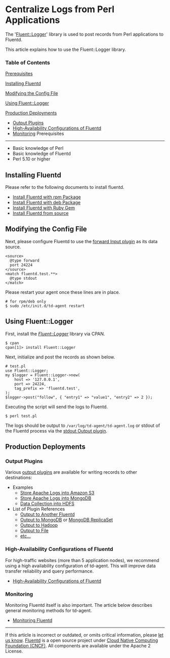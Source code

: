 Centralize Logs from Perl Applications
======================================

The '[Fluent::Logger](http://github.com/fluent/fluent-logger-perl)'
library is used to post records from Perl applications to Fluentd.

This article explains how to use the Fluent::Logger library.


### Table of Contents

[Prerequisites](#prerequisites)

[Installing Fluentd](#installing-fluentd)

[Modifying the Config File](#modifying-the-config-file)

[Using Fluent::Logger](#using-fluent::logger)

[Production Deployments](#production-deployments)

-   [Output Plugins](#output-plugins)
-   [High-Availability Configurations of
    Fluentd](#high-availability-configurations-of-fluentd)
-   [Monitoring](#monitoring)
Prerequisites
-------------

-   Basic knowledge of Perl
-   Basic knowledge of Fluentd
-   Perl 5.10 or higher

Installing Fluentd
------------------

Please refer to the following documents to install fluentd.

-   [Install Fluentd with rpm Package](install-by-rpm)
-   [Install Fluentd with deb Package](install-by-deb)
-   [Install Fluentd with Ruby Gem](install-by-gem)
-   [Install Fluentd from source](install-from-source)

Modifying the Config File
-------------------------

Next, please configure Fluentd to use the [forward Input
plugin](in_forward) as its data source.

``` {.CodeRay}
<source>
  @type forward
  port 24224
</source>
<match fluentd.test.**>
  @type stdout
</match>
```

Please restart your agent once these lines are in place.

``` {.CodeRay}
# for rpm/deb only
$ sudo /etc/init.d/td-agent restart
```

Using Fluent::Logger
--------------------

First, install the
*[Fluent::Logger](http://search.cpan.org/dist/Fluent-Logger/)* library
via CPAN.

``` {.CodeRay}
$ cpan
cpan[1]> install Fluent::Logger
```

Next, initialize and post the records as shown below.

``` {.CodeRay}
# test.pl
use Fluent::Logger;
my $logger = Fluent::Logger->new(
    host => '127.0.0.1',
    port => 24224,
    tag_prefix => 'fluentd.test',
);
$logger->post("follow", { "entry1" => "value1", "entry2" => 2 });
```

Executing the script will send the logs to Fluentd.

``` {.CodeRay}
$ perl test.pl
```

The logs should be output to `/var/log/td-agent/td-agent.log` or stdout
of the Fluentd process via the [stdout Output plugin](out_stdout).

Production Deployments
----------------------

### Output Plugins

Various [output plugins](output-plugin-overview) are available for
writing records to other destinations:

-   Examples
    -   [Store Apache Logs into Amazon S3](apache-to-s3)
    -   [Store Apache Logs into MongoDB](apache-to-mongodb)
    -   [Data Collection into HDFS](http-to-hdfs)
-   List of Plugin References
    -   [Output to Another Fluentd](out_forward)
    -   [Output to MongoDB](out_mongo) or [MongoDB
        ReplicaSet](out_mongo_replset)
    -   [Output to Hadoop](out_webhdfs)
    -   [Output to File](out_file)
    -   [etc...](http://fluentd.org/plugin/)

### High-Availability Configurations of Fluentd

For high-traffic websites (more than 5 application nodes), we recommend
using a high availability configuration of td-agent. This will improve
data transfer reliability and query performance.

-   [High-Availability Configurations of Fluentd](high-availability)

### Monitoring

Monitoring Fluentd itself is also important. The article below describes
general monitoring methods for td-agent.

-   [Monitoring Fluentd](monitoring)


------------------------------------------------------------------------

If this article is incorrect or outdated, or omits critical information,
please [let us
know](https://github.com/fluent/fluentd-docs/issues?state=open).
[Fluentd](http://www.fluentd.org/) is a open source project under [Cloud
Native Computing Foundation (CNCF)](https://cncf.io/). All components
are available under the Apache 2 License.
